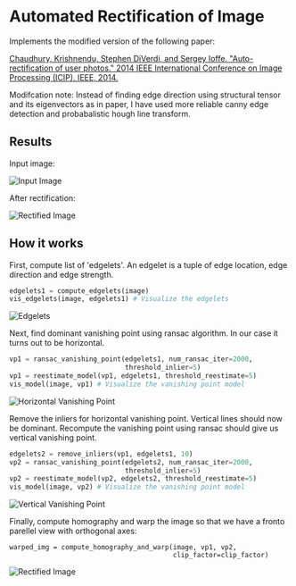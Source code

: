 # Automated Rectification of Image

Implements the modified version of the following paper:  

[Chaudhury, Krishnendu, Stephen DiVerdi, and Sergey Ioffe. "Auto-rectification
of user photos." 2014 IEEE International Conference on Image Processing (ICIP).
 IEEE, 2014.](https://static.googleusercontent.com/media/research.google.com/en//pubs/archive/42532.pdf)

Modifcation note: Instead of finding edge direction using structural tensor and its eigenvectors as in paper, I have used more reliable canny edge detection and probabalistic hough line transform.

##  Results

Input image:

![Input Image](/results/shelf.jpg)

After rectification:

![Rectified Image](/results/shelf_warped.png)

## How it works

First, compute list of 'edgelets'. An edgelet is a tuple of edge location, edge direction and edge strength. 

```python
edgelets1 = compute_edgelets(image)
vis_edgelets(image, edgelets1) # Visualize the edgelets
```

![Edgelets](/results/edgelets.png)

Next, find dominant vanishing point using ransac algorithm. In our case it turns out to be horizontal.

```python
vp1 = ransac_vanishing_point(edgelets1, num_ransac_iter=2000, 
                             threshold_inlier=5)
vp1 = reestimate_model(vp1, edgelets1, threshold_reestimate=5)
vis_model(image, vp1) # Visualize the vanishing point model
```

![Horizontal Vanishing Point](/results/horizontal_vp.png)

Remove the inliers for horizontal vanishing point. Vertical lines should now be dominant. Recompute the vanishing point using ransac should give us vertical vanishing point. 

```python
edgelets2 = remove_inliers(vp1, edgelets1, 10)
vp2 = ransac_vanishing_point(edgelets2, num_ransac_iter=2000,
                             threshold_inlier=5)
vp2 = reestimate_model(vp2, edgelets2, threshold_reestimate=5)
vis_model(image, vp2) # Visualize the vanishing point model
```

![Vertical Vanishing Point](/results/vertical_vp.png)

Finally, compute homography and warp the image so that we have a fronto parellel view with orthogonal axes: 

```
warped_img = compute_homography_and_warp(image, vp1, vp2,
                                         clip_factor=clip_factor)
```

![Rectified Image](/results/shelf_warped.png)